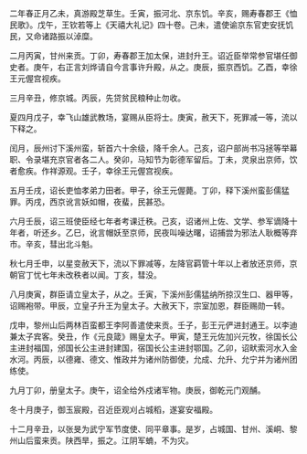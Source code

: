 二年春正月乙未，真游殿芝草生。壬寅，振河北、京东饥。辛亥，赐寿春郡王《恤民歌》。戊午，王钦若等上《天禧大礼记》四十卷。己未，遣使谕京东官吏安抚饥民，又命诸路振以淖糜。

二月丙寅，甘州来贡。丁卯，寿春郡王加太保，进封升王。诏近臣举常参官堪任御史者。庚午，右正言刘烨请自今言事许升殿，从之。庚辰，振京西饥。乙酉，幸徐王元偓宫视疾。

三月辛丑，修京城。丙辰，先贷贫民粮种止勿收。

夏四月戊子，幸飞山雄武教场，宴赐从臣将士。庚寅，赦天下，死罪减一等，流以下释之。

闰月，辰州讨下溪州蛮，斩首六十余级，降千余人。己亥，诏户部尚书冯拯等举幕职、令录堪充京官者各二人。癸卯，马知节为彰德军留后。丁未，灵泉出京师，饮者愈疾。作祥源观。壬子，幸徐王元偓宫视疾。

五月壬戌，诏长吏恤孝弟力田者。甲子，徐王元偓薨。丁卯，释下溪州蛮彭儒猛罪。丙戌，西京讹言妖如帽，夜蜚，民甚恐。

六月壬辰，诏三班使臣经七年者考课迁秩。己亥，诏诸州上佐、文学、参军谪降十年者，听还乡。乙巳，讹言帽妖至京师，民夜叫噪达曙，诏捕尝为邪法人耿概等弃市。辛亥，彗出北斗魁。

秋七月壬申，以星变赦天下，流以下罪减等，左降官羁管十年以上者放还京师，京朝官丁忧七年未改秩者以闻。丁亥，彗没。

八月庚寅，群臣请立皇太子，从之。壬寅，下溪州彭儒猛纳所掠汉生口、器甲等，诏赐袍带。甲辰，立皇子升王为皇太子。大赦天下，宗室加恩，群臣赐勋一转。

戊申，黎州山后两林百蛮都王李阿善遣使来贡。壬子，彭王元俨进封通王。以李迪兼太子宾客。癸丑，作《元良箴》赐皇太子。甲寅，楚王元佐加兴元牧，徐国长公主进封福国，邠国长公主进封建国，宿国长公主进封鄂国。乙卯，诏畎索河水入金水河。丙辰，以德雍、德文、惟政并为诸州防御使，允成、允升、允宁并为诸州团练使。

九月丁卯，册皇太子。庚午，诏全给外戍诸军物。庚辰，御乾元门观酺。

冬十月庚子，御玉宸殿，召近臣观刈占城稻，遂宴安福殿。

十二月辛丑，以张旻为武宁军节度使、同平章事。是岁，占城国、甘州、溪峒、黎州山后蛮来贡。陕西旱，振之。江阴军蝻，不为灾。